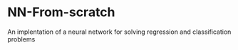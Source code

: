# NN-From-scratch
An implentation of a neural network for solving regression and classification problems

